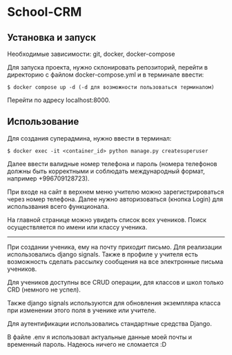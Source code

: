 # School-CRM

## Установка и запуск

Необходимые зависимости: git, docker, docker-compose

Для запуска проекта, нужно склонировать репозиторий, перейти в директорию с файлом docker-compose.yml и в терминале ввести:

```shell
$ docker compose up -d (-d для возможности пользоваться терминалом)
```

Перейти по адресу localhost:8000.

## Использование

Для создания суперадмина, нужно ввести в терминал:

```shell
$ docker exec -it <container_id> python manage.py createsuperuser
```

Далее ввести валидные номер телефона и пароль (номера телефонов должны быть корректными и соблюдать международный формат, например +996709128723).

При входе на сайт в верхнем меню учителю можно зарегистрироваться через номер телефона. Далее нужно авторизоваться (кнопка Login) для использвания всего функционала.

На главной странице можно увидеть список всех учеников.
Поиск осуществляется по имени или классу ученика.

---
При создании ученика, ему на почту приходит письмо. Для реализации использовались django signals. Также в профиле у учителя есть возможность сделать рассылку сообщения на все 
электронные письма учеников.

Для учеников доступны все CRUD операции, для классов и школ только CRD (немного не успел).

Также django signals используются для обновления экземпляра класса при изменении этого поля в ученике или учителе. 

Для аутентификации использовались стандартные средства Django.

В файле .env я использовал актуальные данные моей почты и временный пароль. Надеюсь ничего не сломается :D